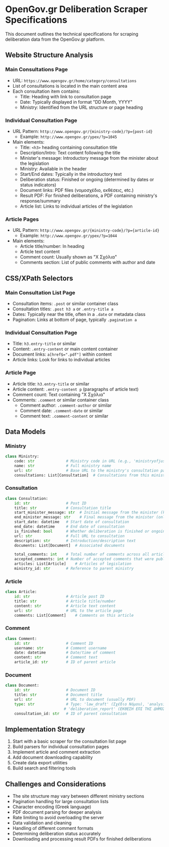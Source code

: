 # OpenGov.gr Deliberation Scraper Specifications

This document outlines the technical specifications for scraping deliberation data from the OpenGov.gr platform.

## Website Structure Analysis

### Main Consultations Page
- URL: `https://www.opengov.gr/home/category/consultations`
- List of consultations is located in the main content area
- Each consultation item contains:
  - Title: Heading with link to consultation page
  - Date: Typically displayed in format "DD Month, YYYY"
  - Ministry: Identified from the URL structure or page heading

### Individual Consultation Page
- URL Pattern: `http://www.opengov.gr/{ministry-code}/?p={post-id}`
  - Example: `http://www.opengov.gr/ypex/?p=1045`
- Main elements:
  - Title: `<h3>` heading containing consultation title
  - Description/Intro: Text content following the title
  - Minister's message: Introductory message from the minister about the legislation
  - Ministry: Available in the header
  - Start/End dates: Typically in the introductory text
  - Deliberation status: Finished or ongoing (determined by dates or status indicators)
  - Document links: PDF files (νομοσχέδιο, εκθέσεις, etc.)
  - Result PDF: For finished deliberations, a PDF containing ministry's response/summary
  - Article list: Links to individual articles of the legislation

### Article Pages
- URL Pattern: `http://www.opengov.gr/{ministry-code}/?p={article-id}`
  - Example: `http://www.opengov.gr/ypex/?p=1044`
- Main elements:
  - Article title/number: In heading
  - Article text content
  - Comment count: Usually shown as "X Σχόλια"
  - Comments section: List of public comments with author and date

## CSS/XPath Selectors

### Main Consultation List Page
- Consultation items: `.post` or similar container class
- Consultation titles: `.post h3 a` or `.entry-title a`
- Dates: Typically near the title, often in a `.date` or metadata class
- Pagination: Links at bottom of page, typically `.pagination a`

### Individual Consultation Page
- Title: `h3.entry-title` or similar
- Content: `.entry-content` or main content container
- Document links: `a[href$=".pdf"]` within content
- Article links: Look for links to individual articles

### Article Page
- Article title: `h3.entry-title` or similar
- Article content: `.entry-content p` (paragraphs of article text)
- Comment count: Text containing "X Σχόλια"
- Comments: `.comment` or similar container class
  - Comment author: `.comment-author` or similar
  - Comment date: `.comment-date` or similar
  - Comment text: `.comment-content` or similar

## Data Models

### Ministry
```python
class Ministry:
    code: str              # Ministry code in URL (e.g., 'ministryofjustice')
    name: str              # Full ministry name
    url: str               # Base URL to the ministry's consultation page
    consultations: List[Consultation]  # Consultations from this ministry
```

### Consultation
```python
class Consultation:
    id: str                # Post ID
    title: str             # Consultation title
    start_minister_message: str  # Initial message from the minister (kickoff)
    end_minister_message: str    # Final message from the minister (only for finished deliberations)
    start_date: datetime   # Start date of consultation
    end_date: datetime     # End date of consultation
    is_finished: bool      # Whether deliberation is finished or ongoing
    url: str               # Full URL to consultation
    description: str       # Introduction/description text
    documents: List[Document]  # Associated documents

    total_comments: int    # Total number of comments across all articles
    accepted_comments: int # Number of accepted comments that were published
    articles: List[Article]    # Articles of legislation
    ministry_id: str       # Reference to parent ministry
```

### Article
```python
class Article:
    id: str                # Article post ID
    title: str             # Article title/number
    content: str           # Article text content
    url: str               # URL to the article page
    comments: List[Comment]    # Comments on this article
```

### Comment
```python
class Comment:
    id: str                # Comment ID
    username: str          # Comment username
    date: datetime         # Date/time of comment
    content: str           # Comment text
    article_id: str        # ID of parent article
```

### Document
```python
class Document:
    id: str                # Document ID
    title: str             # Document title
    url: str               # URL to document (usually PDF)
    type: str              # Type: 'law_draft' (Σχέδιο Νόμου), 'analysis' (Ανάλυση Συνεπειών Ρύθμισης),
                          # 'deliberation_report' (ΕΚΘΕΣΗ ΕΠΙ ΤΗΣ ΔΗΜΟΣΙΑΣ ΔΙΑΒΟΥΛΕΥΣΗΣ), or 'other'
    consultation_id: str   # ID of parent consultation
```

## Implementation Strategy

1. Start with a basic scraper for the consultation list page
2. Build parsers for individual consultation pages
3. Implement article and comment extraction
4. Add document downloading capability
5. Create data export utilities
6. Build search and filtering tools

## Challenges and Considerations

- The site structure may vary between different ministry sections
- Pagination handling for large consultation lists
- Character encoding (Greek language)
- PDF document parsing for deeper analysis
- Rate limiting to avoid overloading the server
- Data validation and cleaning
- Handling of different comment formats
- Determining deliberation status accurately
- Downloading and processing result PDFs for finished deliberations
